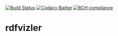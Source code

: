 [![Build Status](https://travis-ci.org/mgskjaeveland/rdfvizler.svg?branch=develop)](https://travis-ci.org/mgskjaeveland/rdfvizler)
[![Codacy Badge](https://api.codacy.com/project/badge/Grade/5e38c0b5c6884a67890dcafb112c1ba5)](https://www.codacy.com/app/m-g-skjaeveland/rdfvizler?utm_source=github.com&amp;utm_medium=referral&amp;utm_content=mgskjaeveland/rdfvizler&amp;utm_campaign=Badge_Grade)
[![BCH compliance](https://bettercodehub.com/edge/badge/mgskjaeveland/rdfvizler?branch=develop)](https://bettercodehub.com/)

# rdfvizler
